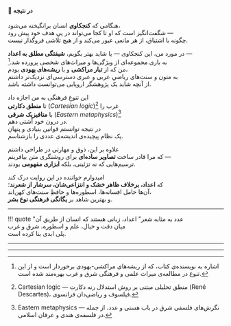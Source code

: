 #### **📘 در نتیجه**

هنگامی که **کنجکاوی**ِ انسان برانگیخته می‌شود،  
شگفت‌انگیز است که او تا کجا می‌تواند در پیِ هدف خود پیش رود —  
چگونه با اشتیاق، از هر مانعی عبور می‌کند و از هیچ تلاشی فروگذار نیست.  

در مورد من، این کنجکاوی — یا شاید بهتر بگویم، **شیفتگی مطلق به اعداد** —  
به یاری مجموعه‌ای از ویژگی‌ها و میراث‌های شخصی پرورده شد.[^1]  
من که از **تبار مراکشی** و با **ریشه‌های یهودی** بودم،  
به متون و سنت‌های ریاضیِ عربی و عبری دسترسی‌ای نزدیک‌تر داشتم  
از آنچه شاید یک پژوهشگر اروپایی می‌توانست داشته باشد.  

این تنوعِ فرهنگی به من اجازه داد  
تا **منطق دکارتی** (*Cartesian logic*)[^2] غرب را  
با **متافیزیک شرقی** (*Eastern metaphysics*)[^3]  
در درون خود آشتی دهم.  
در نتیجه توانستم قوانین بنیادی و پنهانِ  
یک نظام پیچیده‌ی اندیشه‌ی عددی را بازشناسم.

علاوه بر این، ذوق و مهارتی در طراحی داشتم  
که مرا قادر ساخت **تصاویر ساده‌ای** برای روشنگری متن بیافرینم —  
ترسیم‌هایی که نه تزئینی، بلکه **ابزاری مفهومی** بودند.  

امیدوارم خواننده در این روایت درک کند  
که **اعداد، برخلاف ظاهر خشک و انتزاعی‌شان، سرشار از شعرند**؛  
آن‌ها حامل افسانه‌ها، اسطوره‌ها و حافظِ سنت‌های کهن‌اند،  
و بهترین شاهد بر **یگانگی فرهنگی نوع بشر**.  

---

!!! quote "عدد به مثابه شعر"
    اعداد، زبانی هستند که انسان از طریق آن  
    میان دقت و خیال، علم و اسطوره، شرق و غرب  
    پلی ابدی بنا کرده است.  

---

[^1]: اشاره به نویسنده‌ی کتاب، که از ریشه‌های مراکشی-یهودی برخوردار است و از این تنوع در مطالعه‌ی میراث علمی و فرهنگی شرق و غرب بهره‌مند شده است.  
[^2]: Cartesian logic — منطق تحلیلی مبتنی بر روش استدلال رنه دکارت (René Descartes)، فیلسوف و ریاضی‌دان فرانسوی.  
[^3]: Eastern metaphysics — نگرش‌های فلسفی شرق در باب هستی و عدد، از جمله در فلسفه‌ی هندی و عرفان اسلامی.  

---
